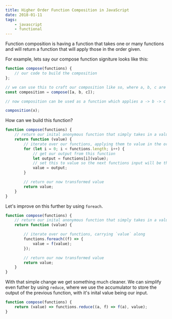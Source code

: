 ```yaml
---
title: Higher Order Function Composition in JavaScript
date: 2018-01-11
tags:
    - javascript
    - functional
---
```


Function composition is having a function that takes one or many functions and will return a function that will apply those in the order given.

For example, lets say our compose function signiture looks like this:

```javascript
function compose(functions) {
    // our code to build the composition
};

// we can use this to craft our composition like so, where a, b, c are functions themselves
const composition = compose([a, b, c]);

// now composition can be used as a function which applies a -> b -> c to generate our output

composition(x);
```

How can we build this function?

```javascript
function compose(functions) {
    // return our inital anonymous function that simply takes in a value
    return function (value) {
        // iterate over our functions, applying them to value in the order given
        for (let i = 0; i < functions.length; i++) {
            // get our output from this function
            let output = functions[i](value);
            // set this to value so the next functions input will be this output
            value = output;
        }

        // return our now transformed value
        return value;
    }
}
```

Let's improve on this further by using `foreach`.

```javascript
function compose(functions) {
    // return our inital anonymous function that simply takes in a value
    return function (value) {

        // iterate over our functions, carrying `value` along
        functions.foreach((f) => {
            value = f(value);
        });

        // return our now transformed value
        return value;
    }
}
```

With that simple change we get something much cleaner. We can simplify even futher by using `reduce`, where we use the accumulator to store the output of the previous function, with it's inital value being our input.

```javascript
function compose(functions) {
    return (value) => functions.reduce((a, f) => f(a), value);
}
```
